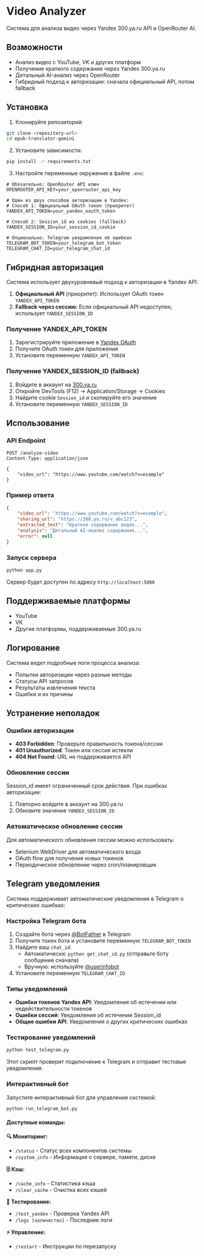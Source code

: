 # Video Analyzer

Система для анализа видео через Yandex 300.ya.ru API и OpenRouter AI.

## Возможности

- Анализ видео с YouTube, VK и других платформ
- Получение краткого содержания через Yandex 300.ya.ru
- Детальный AI-анализ через OpenRouter
- Гибридный подход к авторизации: сначала официальный API, потом fallback

## Установка

1. Клонируйте репозиторий:
```bash
git clone <repository-url>
cd epub-translator-gemini
```

2. Установите зависимости:
```bash
pip install -r requirements.txt
```

3. Настройте переменные окружения в файле `.env`:

```env
# Обязательно: OpenRouter API ключ
OPENROUTER_API_KEY=your_openrouter_api_key

# Один из двух способов авторизации в Yandex:
# Способ 1: Официальный OAuth токен (приоритет)
YANDEX_API_TOKEN=your_yandex_oauth_token

# Способ 2: Session_id из cookies (fallback)
YANDEX_SESSION_ID=your_session_id_cookie

# Опционально: Telegram уведомления об ошибках
TELEGRAM_BOT_TOKEN=your_telegram_bot_token
TELEGRAM_CHAT_ID=your_telegram_chat_id
```

## Гибридная авторизация

Система использует двухуровневый подход к авторизации в Yandex API:

1. **Официальный API** (приоритет): Использует OAuth токен `YANDEX_API_TOKEN`
2. **Fallback через сессию**: Если официальный API недоступен, использует `YANDEX_SESSION_ID`

### Получение YANDEX_API_TOKEN

1. Зарегистрируйте приложение в [Yandex OAuth](https://oauth.yandex.ru/)
2. Получите OAuth токен для приложения
3. Установите переменную `YANDEX_API_TOKEN`

### Получение YANDEX_SESSION_ID (fallback)

1. Войдите в аккаунт на [300.ya.ru](https://300.ya.ru/)
2. Откройте DevTools (F12) → Application/Storage → Cookies
3. Найдите cookie `Session_id` и скопируйте его значение
4. Установите переменную `YANDEX_SESSION_ID`

## Использование

### API Endpoint

```
POST /analyze-video
Content-Type: application/json

{
    "video_url": "https://www.youtube.com/watch?v=example"
}
```

### Пример ответа

```json
{
    "video_url": "https://www.youtube.com/watch?v=example",
    "sharing_url": "https://300.ya.ru/v_abc123",
    "extracted_text": "Краткое содержание видео...",
    "analysis": "Детальный AI-анализ содержания...",
    "error": null
}
```

### Запуск сервера

```bash
python app.py
```

Сервер будет доступен по адресу `http://localhost:5000`

## Поддерживаемые платформы

- YouTube
- VK
- Другие платформы, поддерживаемые 300.ya.ru

## Логирование

Система ведет подробные логи процесса анализа:
- Попытки авторизации через разные методы
- Статусы API запросов
- Результаты извлечения текста
- Ошибки и их причины

## Устранение неполадок

### Ошибки авторизации

- **403 Forbidden**: Проверьте правильность токена/сессии
- **401 Unauthorized**: Токен или сессия истекли
- **404 Not Found**: URL не поддерживается API

### Обновление сессии

Session_id имеет ограниченный срок действия. При ошибках авторизации:
1. Повторно войдите в аккаунт на 300.ya.ru
2. Обновите значение `YANDEX_SESSION_ID`

### Автоматическое обновление сессии

Для автоматического обновления сессии можно использовать:
- Selenium WebDriver для автоматического входа
- OAuth flow для получения новых токенов
- Периодическое обновление через cron/планировщик

## Telegram уведомления

Система поддерживает автоматические уведомления в Telegram о критических ошибках:

### Настройка Telegram бота

1. Создайте бота через [@BotFather](https://t.me/botfather) в Telegram
2. Получите токен бота и установите переменную `TELEGRAM_BOT_TOKEN`
3. Найдите ваш `chat_id`:
   - Автоматически: `python get_chat_id.py` (отправьте боту сообщение сначала)
   - Вручную: используйте [@userinfobot](https://t.me/userinfobot)
4. Установите переменную `TELEGRAM_CHAT_ID`

### Типы уведомлений

- **Ошибки токенов Yandex API**: Уведомления об истечении или недействительности токенов
- **Ошибки сессий**: Уведомления об истечении Session_id
- **Общие ошибки API**: Уведомления о других критических ошибках

### Тестирование уведомлений

```bash
python test_telegram.py
```

Этот скрипт проверит подключение к Telegram и отправит тестовые уведомления.

### Интерактивный бот

Запустите интерактивный бот для управления системой:

```bash
python run_telegram_bot.py
```

#### Доступные команды:

**🔍 Мониторинг:**
- `/status` - Статус всех компонентов системы
- `/system_info` - Информация о сервере, памяти, диске

**🗄️ Кэш:**
- `/cache_info` - Статистика кэша
- `/clear_cache` - Очистка всех кэшей

**🔧 Тестирование:**
- `/test_yandex` - Проверка Yandex API
- `/logs [количество]` - Последние логи

**⚡ Управление:**
- `/restart` - Инструкции по перезапуску 